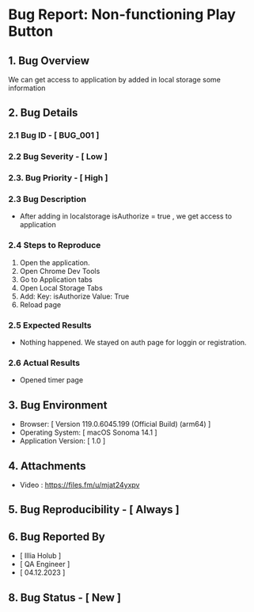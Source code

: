 # Bug Report: Non-functioning Play Button

## 1. Bug Overview
We can get access to application by added in local storage some information

## 2. Bug Details

### 2.1 Bug ID - [ BUG_001 ] 

### 2.2 Bug Severity - [ Low ]

### 2.3. Bug Priority - [ High ]

### 2.3 Bug Description
- After adding in localstorage isAuthorize = true , we get access to application

### 2.4 Steps to Reproduce
1. Open the application.
2. Open Chrome Dev Tools
3. Go to Application tabs
4. Open Local Storage Tabs
5. Add: Key: isAuthorize Value: True
6. Reload page

### 2.5 Expected Results
- Nothing happened. We stayed on auth page for loggin or registration.

### 2.6 Actual Results
- Opened timer page

## 3. Bug Environment
- Browser: [ Version 119.0.6045.199 (Official Build) (arm64) ]
- Operating System: [ macOS Sonoma 14.1 ]
- Application Version: [ 1.0 ]

## 4. Attachments
- Video : https://files.fm/u/mjat24yxpv

## 5. Bug Reproducibility - [ Always ]

## 6. Bug Reported By
- [ Illia Holub ]
- [ QA Engineer ]
- [ 04.12.2023 ]

## 8. Bug Status - [ New ]
